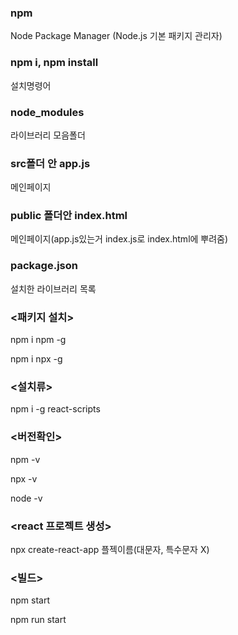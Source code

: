 ### npm 
Node Package Manager (Node.js 기본 패키지 관리자)

### npm i, npm install 
설치명령어

### node_modules
라이브러리 모음폴더

### src폴더 안 app.js
메인페이지

### public 폴더안 index.html
메인페이지(app.js있는거 index.js로 index.html에 뿌려줌)

### package.json
설치한 라이브러리 목록


### <패키지 설치>
npm i npm -g

npm i npx -g

### <설치류>
npm i -g react-scripts

### <버전확인>
npm -v 

npx -v

node -v

### <react 프로젝트 생성>
npx create-react-app 플젝이름(대문자, 특수문자 X)

### <빌드>
npm start

npm run start